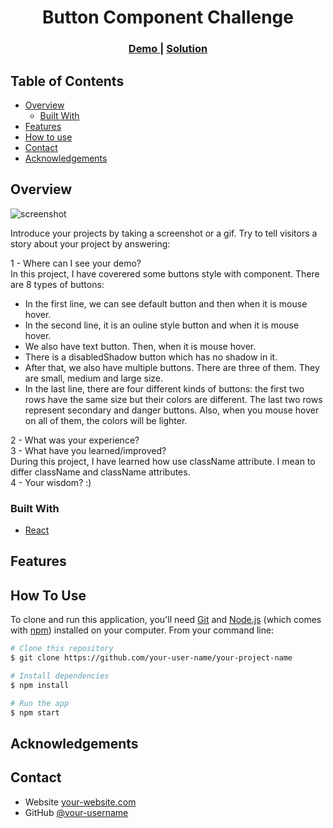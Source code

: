 <!-- Please update value in the {}  -->

<h1 align="center">Button Component Challenge</h1>

<div align="center">
  <h3>
    <a href="https://{your-demo-link.your-domain}">
      Demo
    </a>
    <span> | </span>
    <a href="https://{your-url-to-the-solution}">
      Solution
    </a>
  </h3>
</div>

<!-- TABLE OF CONTENTS -->

## Table of Contents

-   [Overview](#overview)
    -   [Built With](#built-with)
-   [Features](#features)
-   [How to use](#how-to-use)
-   [Contact](#contact)
-   [Acknowledgements](#acknowledgements)

<!-- OVERVIEW -->

## Overview

![screenshot](https://user-images.githubusercontent.com/16707738/92399059-5716eb00-f132-11ea-8b14-bcacdc8ec97b.png)

Introduce your projects by taking a screenshot or a gif. Try to tell visitors a story about your project by answering:

1 -   Where can I see your demo?   
    In this project, I have coverered some buttons style with component. There are 8 types of buttons:
- In the first line, we can see default button and then when it is mouse hover.  
 - In the second line, it is an ouline style button and when it is mouse hover.
 - We also have text button. Then, when it is mouse hover.
 - There is a disabledShadow button which has no shadow in it.  
 - After that, we also have multiple buttons. There are three of them. They are small, medium and large size.  
- In the last line, there are four different kinds of buttons: the first two rows have the same size but their colors are different. The last two rows represent secondary and danger buttons. Also, when you mouse hover on all of them, the colors will be lighter. 
 

2 -   What was your experience?  
3 -   What have you learned/improved?  
   During this project, I have learned how use className attribute. I mean to differ className and className attributes.  
4 -   Your wisdom? :)  

### Built With

<!-- This section should list any major frameworks that you built your project using. Here are a few examples.-->

-   [React](https://reactjs.org/)

## Features

<!-- List the features of your application or follow the template. Don't share the figma file here :) -->

## How To Use

<!-- This is an example, please update according to your application -->

To clone and run this application, you'll need [Git](https://git-scm.com) and [Node.js](https://nodejs.org/en/download/) (which comes with [npm](http://npmjs.com)) installed on your computer. From your command line:

```bash
# Clone this repository
$ git clone https://github.com/your-user-name/your-project-name

# Install dependencies
$ npm install

# Run the app
$ npm start
```

## Acknowledgements

<!-- This section should list any articles or add-ons/plugins that helps you to complete the project. This is optional but it will help you in the future. For exmpale -->

## Contact

-   Website [your-website.com](https://{your-web-site-link})
-   GitHub [@your-username](https://{github.com/your-usermame})
